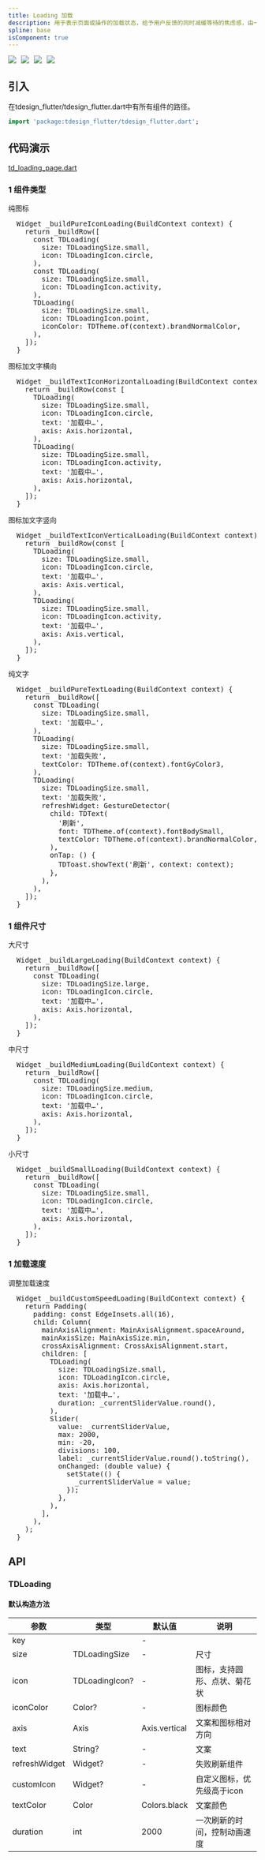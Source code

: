 ```yaml
---
title: Loading 加载
description: 用于表示页面或操作的加载状态，给予用户反馈的同时减缓等待的焦虑感，由一个或一组反馈动效组成。
spline: base
isComponent: true
---
```


<span class="coverages-badge" style="margin-right: 10px"><img src="https://img.shields.io/badge/coverages%3A%20lines-100%25-blue" /></span><span class="coverages-badge" style="margin-right: 10px"><img src="https://img.shields.io/badge/coverages%3A%20functions-100%25-blue" /></span><span class="coverages-badge" style="margin-right: 10px"><img src="https://img.shields.io/badge/coverages%3A%20statements-100%25-blue" /></span><span class="coverages-badge" style="margin-right: 10px"><img src="https://img.shields.io/badge/coverages%3A%20branches-83%25-blue" /></span>
## 引入

在tdesign_flutter/tdesign_flutter.dart中有所有组件的路径。

```dart
import 'package:tdesign_flutter/tdesign_flutter.dart';
```

## 代码演示

[td_loading_page.dart](https://github.com/Tencent/tdesign-flutter/blob/main/tdesign-component/example/lib/page/td_loading_page.dart)

### 1 组件类型

纯图标
            
<td-code-block panel="Dart">

  <pre slot="Dart" lang="javascript">
  Widget _buildPureIconLoading(BuildContext context) {
    return _buildRow([
      const TDLoading(
        size: TDLoadingSize.small,
        icon: TDLoadingIcon.circle,
      ),
      const TDLoading(
        size: TDLoadingSize.small,
        icon: TDLoadingIcon.activity,
      ),
      TDLoading(
        size: TDLoadingSize.small,
        icon: TDLoadingIcon.point,
        iconColor: TDTheme.of(context).brandNormalColor,
      ),
    ]);
  }</pre>

</td-code-block>
                                  

图标加文字横向
            
<td-code-block panel="Dart">

  <pre slot="Dart" lang="javascript">
  Widget _buildTextIconHorizontalLoading(BuildContext context) {
    return _buildRow(const [
      TDLoading(
        size: TDLoadingSize.small,
        icon: TDLoadingIcon.circle,
        text: '加载中…',
        axis: Axis.horizontal,
      ),
      TDLoading(
        size: TDLoadingSize.small,
        icon: TDLoadingIcon.activity,
        text: '加载中…',
        axis: Axis.horizontal,
      ),
    ]);
  }</pre>

</td-code-block>
                                  

图标加文字竖向
            
<td-code-block panel="Dart">

  <pre slot="Dart" lang="javascript">
  Widget _buildTextIconVerticalLoading(BuildContext context) {
    return _buildRow(const [
      TDLoading(
        size: TDLoadingSize.small,
        icon: TDLoadingIcon.circle,
        text: '加载中…',
        axis: Axis.vertical,
      ),
      TDLoading(
        size: TDLoadingSize.small,
        icon: TDLoadingIcon.activity,
        text: '加载中…',
        axis: Axis.vertical,
      ),
    ]);
  }</pre>

</td-code-block>
                                  

纯文字
            
<td-code-block panel="Dart">

  <pre slot="Dart" lang="javascript">
  Widget _buildPureTextLoading(BuildContext context) {
    return _buildRow([
      const TDLoading(
        size: TDLoadingSize.small,
        text: '加载中…',
      ),
      TDLoading(
        size: TDLoadingSize.small,
        text: '加载失败',
        textColor: TDTheme.of(context).fontGyColor3,
      ),
      TDLoading(
        size: TDLoadingSize.small,
        text: '加载失败',
        refreshWidget: GestureDetector(
          child: TDText(
            '刷新',
            font: TDTheme.of(context).fontBodySmall,
            textColor: TDTheme.of(context).brandNormalColor,
          ),
          onTap: () {
            TDToast.showText('刷新', context: context);
          },
        ),
      ),
    ]);
  }</pre>

</td-code-block>
                                  
### 1 组件尺寸

大尺寸
            
<td-code-block panel="Dart">

  <pre slot="Dart" lang="javascript">
  Widget _buildLargeLoading(BuildContext context) {
    return _buildRow([
      const TDLoading(
        size: TDLoadingSize.large,
        icon: TDLoadingIcon.circle,
        text: '加载中…',
        axis: Axis.horizontal,
      ),
    ]);
  }</pre>

</td-code-block>
                                  

中尺寸
            
<td-code-block panel="Dart">

  <pre slot="Dart" lang="javascript">
  Widget _buildMediumLoading(BuildContext context) {
    return _buildRow([
      const TDLoading(
        size: TDLoadingSize.medium,
        icon: TDLoadingIcon.circle,
        text: '加载中…',
        axis: Axis.horizontal,
      ),
    ]);
  }</pre>

</td-code-block>
                                  

小尺寸
            
<td-code-block panel="Dart">

  <pre slot="Dart" lang="javascript">
  Widget _buildSmallLoading(BuildContext context) {
    return _buildRow([
      const TDLoading(
        size: TDLoadingSize.small,
        icon: TDLoadingIcon.circle,
        text: '加载中…',
        axis: Axis.horizontal,
      ),
    ]);
  }</pre>

</td-code-block>
                                  
### 1 加载速度

调整加载速度
            
<td-code-block panel="Dart">

  <pre slot="Dart" lang="javascript">
  Widget _buildCustomSpeedLoading(BuildContext context) {
    return Padding(
      padding: const EdgeInsets.all(16),
      child: Column(
        mainAxisAlignment: MainAxisAlignment.spaceAround,
        mainAxisSize: MainAxisSize.min,
        crossAxisAlignment: CrossAxisAlignment.start,
        children: [
          TDLoading(
            size: TDLoadingSize.small,
            icon: TDLoadingIcon.circle,
            axis: Axis.horizontal,
            text: '加载中…',
            duration: _currentSliderValue.round(),
          ),
          Slider(
            value: _currentSliderValue,
            max: 2000,
            min: -20,
            divisions: 100,
            label: _currentSliderValue.round().toString(),
            onChanged: (double value) {
              setState(() {
                _currentSliderValue = value;
              });
            },
          ),
        ],
      ),
    );
  }</pre>

</td-code-block>
                                  


## API
### TDLoading
#### 默认构造方法

| 参数 | 类型 | 默认值 | 说明 |
| --- | --- | --- | --- |
| key |  | - |  |
| size | TDLoadingSize | - | 尺寸 |
| icon | TDLoadingIcon? | - | 图标，支持圆形、点状、菊花状 |
| iconColor | Color? | - | 图标颜色 |
| axis | Axis | Axis.vertical | 文案和图标相对方向 |
| text | String? | - | 文案 |
| refreshWidget | Widget? | - | 失败刷新组件 |
| customIcon | Widget? | - | 自定义图标，优先级高于icon |
| textColor | Color | Colors.black | 文案颜色 |
| duration | int | 2000 | 一次刷新的时间，控制动画速度 |


  